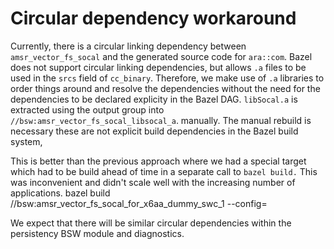 # Circular dependency workaround

Currently, there is a circular linking dependency between `amsr_vector_fs_socal` and the generated source code for
`ara::com`. Bazel does not support circular linking dependencies, but allows `.a` files to be used in the `srcs`
field of `cc_binary`. Therefore, we make use of `.a` libraries to order things around and resolve the dependencies
without the need for the dependencies to be declared explicity in the Bazel DAG. `libSocal.a` is extracted using the
output group into `//bsw:amsr_vector_fs_socal_libsocal_a`.
manually. The manual rebuild is necessary these are not explicit build dependencies in the Bazel build system,

This is better than the previous approach where we had a special target which had to be build ahead of time in a
separate call to `bazel build.` This was inconvenient and didn't scale well with the increasing number of applications.
bazel build //bsw:amsr_vector_fs_socal_for_x6aa_dummy_swc_1 --config=<CONFIGURATION>

We expect that there will be similar circular dependencies within the persistency BSW module and diagnostics.
